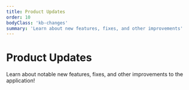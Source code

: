 ```yaml
---
title: Product Updates
order: 10
bodyClass: 'kb-changes'
summary: 'Learn about new features, fixes, and other improvements'
---
```


# Product Updates

Learn about notable new features, fixes, and other improvements to the application!

<!-- TODO: Figure out how to import and recreate the product releases section -->
<product-releases></product-releases>
